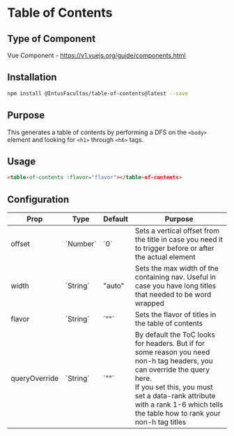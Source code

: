 # Table of Contents

## Type of Component

Vue Component - https://v1.vuejs.org/guide/components.html

## Installation

```bash
npm install @IntusFacultas/table-of-contents@latest --save
```

## Purpose

This generates a table of contents by performing a DFS on the `<body>` element and looking for `<h1>` through `<h6>` tags.

## Usage

```html
<table-of-contents :flavor="flavor"></table-of-contents>
```

## Configuration

<table>
    <thead>
        <tr>
            <th>Prop</th>
            <th>Type</th>
            <th>Default</th>
            <th>Purpose</th>
        </tr>
    </thead>
    <tbody>
        <tr>
            <td>offset</td>
            <td>`Number`</td>
            <td>`0`</td>
            <td>Sets a vertical offset from the title in case you need it to trigger before or after the actual element</td>
        </tr>
        <tr>
            <td>width</td>
            <td>`String`</td>
            <td>"auto"</td>
            <td>Sets the max width of the containing nav. Useful in case you have long titles that needed to be word wrapped</td>
        </tr>
        <tr>
            <td>flavor</td>
            <td>`String`</td>
            <td>`""`</td>
            <td>Sets the flavor of titles in the table of contents</td>
        </tr>
        <tr>
            <td>queryOverride</td>
            <td>`String`</td>
            <td>`""`</td>
            <td>By default the ToC looks for headers. But if for some reason you need non-h tag headers, you can override the query here.<br/>
            If you set this, you must set a data-rank attribute with a rank 1-6 which tells the table how to rank your non-h tag titles
            </td>
        </tr>
    </tbody>
</table>
